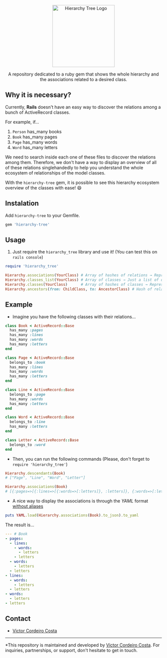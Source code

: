 <p align="center">
  <img src="https://i.imgur.com/gQlXIBG.png" alt="Hierarchy Tree Logo" width="200" height="200"/>
</p>

<p align="center">
A repository dedicated to a ruby gem that shows the whole hierarchy and the associations related to a desired class.
</p>

## Why it is necessary?

Currently, **Rails** doesn't have an easy way to discover the relations among a bunch of ActiveRecord classes.

For example, if...
1. `Person` has_many books
2. `Book` has_many pages
3. `Page` has_many words
4. `Word` has_many letters

We need to search inside each one of these files to discover the relations among them. Therefore, we don't have a way to display an overview of all of these relations singlehandedly to help you understand the whole ecosystem of relationships of the model classes.

With the `hierarchy-tree` gem, it is possible to see this hierarchy ecosystem overview of the classes with ease! :smile:

## Instalation

Add `hierarchy-tree` to your Gemfile.

```rb
gem 'hierarchy-tree'
```

## Usage

1. Just require the `hierarchy_tree` library and use it! (You can test this on `rails console`)

```rb
require 'hierarchy_tree'

Hierarchy.associations(YourClass) # Array of hashes of relations → Representing the hierarchy symbolized relations
Hierarchy.classes_list(YourClass) # Array of classes → Just a list of descendant classes, without representing the relations
Hierarchy.classes(YourClass)      # Array of hashes of classes → Representing the hierarchy of relations as stringified classes instead of symbolized relations
Hierarchy.ancestors(from: ChildClass, to: AncestorClass) # Hash of relations → Representing the ancestors hierarchy starting from the ChildClass until it reaches AncestorClass
```

## Example

* Imagine you have the following classes with their relations...

```rb
class Book < ActiveRecord::Base
  has_many :pages
  has_many :lines
  has_many :words
  has_many :letters
end

class Page < ActiveRecord::Base
  belongs_to :book
  has_many :lines
  has_many :words
  has_many :letters
end

class Line < ActiveRecord::Base
  belongs_to :page
  has_many :words
  has_many :letters
end

class Word < ActiveRecord::Base
  belongs_to :line
  has_many :letters
end

class Letter < ActiveRecord::Base
  belongs_to :word
end
```

* Then, you can run the following commands (Please, don't forget to `require 'hierarchy_tree'`)

```rb
Hierarchy.descendants(Book)
# ["Page", "Line", "Word", "Letter"]

Hierarchy.associations(Book)
# [{:pages=>[{:lines=>[{:words=>[:letters]}, :letters]}, {:words=>[:letters]}, :letters]}, {:lines=>[{:words=>[:letters]}, :letters]}, {:words=>[:letters]}, :letters]
```

* A nice way to display the associations is through the *YAML* format [without aliases](https://stackoverflow.com/questions/3981128/ruby-yaml-write-without-aliases/3990318)

```rb
puts YAML.load(Hierarchy.associations(Book).to_json).to_yaml
```

The result is...

```yml
--- # Book
- pages:
  - lines:
    - words:
      - letters
    - letters
  - words:
    - letters
  - letters
- lines:
  - words:
    - letters
  - letters
- words:
  - letters
- letters
```

## Contact

* [Victor Cordeiro Costa](https://www.linkedin.com/in/victor-costa-0bba7197/)

---

*This repository is maintained and developed by [Victor Cordeiro Costa](https://www.linkedin.com/in/victor-costa-0bba7197/). For inquiries, partnerships, or support, don't hesitate to get in touch.
